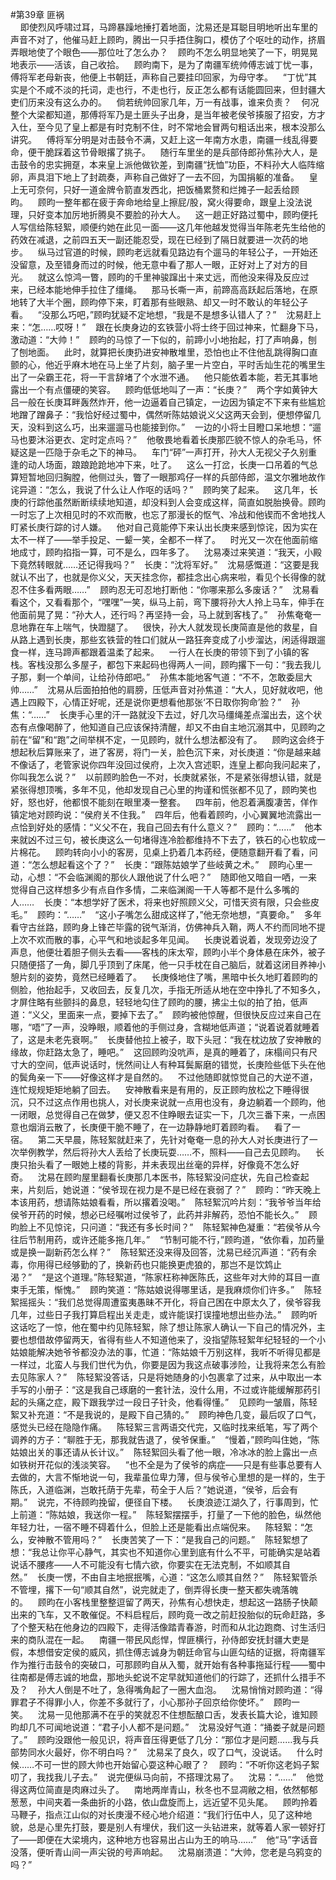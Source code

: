 #第39章 匪祸<br />    即使烈风呼啸过耳，马蹄暴躁地捶打着地面，沈易还是耳聪目明地听出车里的声音不对了，他催马赶上顾昀，腾出一只手捂住胸口，模仿了个呕吐的动作，挤眉弄眼地使了个眼色——那位吐了怎么办？    顾昀不怎么明显地笑了一下，明晃晃地表示——活该，自己收拾。    顾昀南下，是为了南疆军统帅傅志诚丁忧一事，傅将军老母新丧，他便上书朝廷，声称自己要挂印回家，为母守孝。    “丁忧”其实是个不咸不淡的托词，走也行，不走也行，反正怎么都有话能圆回来，但封疆大吏们历来没有这么办的。    倘若统帅回家几年，万一有战事，谁来负责？    何况整个大梁都知道，那傅将军乃是土匪头子出身，是当年被老侯爷揍服了招安，方才入仕，至今见了皇上都是有时克制不住，时不常地会冒两句粗话出来，根本没那么讲究。    傅将军分明是对击鼓令不满，又赶上这一年南方水患，南疆一线乱得要命，便干脆踩着这节骨眼撂了挑子。    随行车里坐的是兵部侍郎孙焦孙大人，是击鼓令的忠实拥趸，本来皇上派他做钦差，到南疆“抚恤”功臣，不料孙大人临阵缩卵，声具泪下地上了封疏奏，声称自己做好了一去不回，为国捐躯的准备。    皇上无可奈何，只好一道金牌令箭直发西北，把饭桶累赘和烂摊子一起丢给顾昀。    顾昀一整年都在疲于奔命地给皇上擦屁/股，窝火得要命，跟皇上没法说理，只好变本加厉地折腾臭不要脸的孙大人。    这一趟正好路过蜀中，顾昀便托人写信给陈轻絮，顺便约她在此见一面——这几年他越发觉得当年陈老先生给他的药效在减退，之前四五天一副还能忍受，现在已经到了隔日就要进一次药的地步。    纵马过官道的时候，顾昀老远就看见路边有个遛马的年轻公子，一开始还没留意，及至错身而过的时候，他无意中看了那人一眼，正好对上了对方的目光。    就这么惊鸿一瞥，顾昀的千里神骏蹿出十来丈远，而他没来得及反应过来，已经本能地伸手拉住了缰绳。    那马长嘶一声，前蹄高高跃起后落地，在原地转了大半个圈，顾昀停下来，盯着那有些眼熟、却又一时不敢认的年轻公子看。    “没那么巧吧，”顾昀犹疑不定地想，“我是不是想多认错人了？”    沈易赶上来：“怎……哎呀！”    跟在长庚身边的玄铁营小将士终于回过神来，忙翻身下马，激动道：“大帅！”    顾昀的马惊了一下似的，前蹄小小地抬起，打了声响鼻，刨了刨地面。    此时，就算把长庚扔进安神散堆里，恐怕也止不住他乱跳得胸口直颤的心，他近乎麻木地在马上坐了片刻，脑子里一片空白，平时舌灿生花的嘴里生出了一朵霸王花，将一干言辞堵了个水泄不通。    他只能依着本能，若无其事地露出一个有点僵硬的笑容。    顾昀低低地叫了一声：“长庚？”    两个字如黄钟大吕一般在长庚耳畔轰然炸开，他一边逼着自己镇定，一边因为镇定不下来有些尴尬地蹭了蹭鼻子：“我恰好经过蜀中，偶然听陈姑娘说义父这两天会到，便想停留几天，没料到这么巧，出来遛遛马也能接到你。”    一边的小将士目瞪口呆地想：“遛马也要沐浴更衣、定时定点吗？”    他敬畏地看着长庚那匹貌不惊人的杂毛马，怀疑这是一匹隐于杂毛之下的神马。    车门“砰”一声打开，孙大人无视父子久别重逢的动人场面，踉踉跄跄地冲下来，吐了。    这么一打岔，长庚一口吊着的气总算短暂地回归胸膛，他侧过头，瞥了一眼那鸡仔一样的兵部侍郎，温文尔雅地故作诧异道：“怎么，我说了什么让人作呕的话吗？”    顾昀笑了起来。    这几年，长庚的行踪他虽然断断续续地知道，却没料到人会变成这样，简直如脱胎换骨。顾昀一时忘了上次相见时的不欢而散，也忘了那漫长的怄气、冷战和他锲而不舍地找人盯紧长庚行踪的讨人嫌。    他对自己竟能停下来认出长庚来感到惊诧，因为实在太不一样了——举手投足、一颦一笑，全都不一样了。    时光又一次在他面前缩地成寸，顾昀掐指一算，可不是么，四年多了。    沈易凑过来笑道：“我天，小殿下竟然转眼就……还记得我吗？”    长庚：“沈将军好。”    沈易感慨道：“这要是我就认不出了，也就是你义父，天天挂念你，都挂念出心病来啦，看见个长得像的就忍不住多看两眼……”    顾昀忍无可忍地打断他：“你哪来那么多废话？”    沈易看看这个，又看看那个，“嘿嘿”一笑，纵马上前，弯下腰将孙大人拎上马车，伸手在他面前晃了晃：“孙大人，还行吗？再坚持一会，马上就到客栈了。”    孙焦奄奄一息地靠在车上喘气，快蹬腿了。    很快，孙大人就发现长庚简直是他的救星，自从路上遇到长庚，那些玄铁营的牲口们就从一路狂奔变成了小步溜达，闲适得跟遛食一样，连马蹄声都跟着温柔了起来。    一行人在长庚的带领下到了小镇的客栈。客栈没那么多屋子，都包下来起码也得两人一间，顾昀撂下一句：“我去我儿子那，剩一个单间，让给孙侍郎吧。”    孙焦本能地客气道：“不不，怎敢委屈大帅……”    沈易从后面拍拍他的肩膀，压低声音对孙焦道：“大人，见好就收吧，他遇上四殿下，心情正好呢，还是说你更想看他那张‘不日取你狗命’脸？”    孙焦：“……”    长庚手心里的汗一路就没下去过，好几次马缰绳差点溜出去，这个状态有点像喝醉了，他知道自己应该保持清醒，却又不由自主地沉溺其中，见顾昀之前在“留”和“跑”之间举棋不定，一见顾昀，就什么想法都没有了。    顾昀这会终于想起秋后算账来了，进了客房，将门一关，脸色沉下来，对长庚道：“你是越来越不像话了，老管家说你四年没回过侯府，上次入宫述职，连皇上都向我问起来了，你叫我怎么说？”    以前顾昀脸色一不对，长庚就紧张，不是紧张得想认错，就是紧张得想顶嘴，多年不见，他却发现自己心里的拘谨和慌张都不见了，顾昀笑也好，怒也好，他都恨不能刻在眼里凑一整套。    四年前，他忍着满腹凄苦，佯作镇定地对顾昀说：“侯府关不住我。”    四年后，他看着顾昀，小心翼翼地流露出一点恰到好处的感情：“义父不在，我自己回去有什么意义？”    顾昀：“……”    他本来就凶不过三句，被长庚这么一句堵得连冷脸都维持不下去了，铁石的心也软成一片棉花。    顾昀转向小小的客房，见桌上扔着几本药经，便随意翻开看了看，问道：“怎么想起看这个了？”    长庚：“跟陈姑娘学了些岐黄之术。”    顾昀心里一动，心想：“不会临渊阁的那伙人跟他说了什么吧？”    随即他又暗自一哂，一来觉得自己这样想多少有点自作多情，二来临渊阁一干人等都不是什么多嘴的人……    长庚：“本想学好了医术，将来也好照顾义父，可惜天资有限，只会些皮毛。”    顾昀：“……”    “这小子嘴怎么甜成这样了，”他无奈地想，“真要命。”    多年看守古丝路，顾昀身上锋芒毕露的锐气渐消，仿佛神兵入鞘，两人不约而同地不提上次不欢而散的事，心平气和地谈起多年见闻。    长庚说着说着，发现旁边没了声息，他便壮着胆子侧头去看——客栈的床太窄，顾昀小半个身体悬在床外，被子只随便搭了一角，脚几乎顶到了床尾，他一只手枕在自己脑后，就着这闭目养神小憩片刻的姿势，竟然已经睡着了。    长庚倏地住了嘴，黑暗中长久地盯着顾昀的侧脸，他抬起手，又收回去，反复几次，手指无所适从地在空中挣扎了不知多久，才屏住略有些颤抖的鼻息，轻轻地勾住了顾昀的腰，拂尘土似的拍了拍，低声道：“义父，里面来一点，要掉下去了。”    顾昀被他惊醒，但很快反应过来自己在哪，“唔”了一声，没睁眼，顺着他的手侧过身，含糊地低声道；“说着说着就睡着了，这是未老先衰啊。”    长庚替他拉上被子，取下头冠：“我在枕边放了安神散的缘故，你赶路太急了，睡吧。”    这回顾昀没吭声，是真的睡着了，床榻间只有尺寸大的空间，低声说话时，恍然间让人有种耳鬓厮磨的错觉，长庚险些低下头在他的鬓角亲一下——好像这样才是自然的。    不过他随即就惊觉自己的大逆不道，连忙规规矩矩地躺了回去。    安神散看来是有用的，反正顾昀放松之下睡得很沉，只不过这点作用也挑人，对长庚来说就一点用也没有，身边躺着一个顾昀，他一闭眼，总觉得自己在做梦，便又忍不住睁眼去证实一下，几次三番下来，一点困意也烟消云散了，长庚便干脆不睡了，在一边静静地盯着顾昀看。    看了一宿。    第二天早晨，陈轻絮就赶来了，先针对奄奄一息的孙大人对长庚进行了一次举例教学，然后将孙大人丢给了长庚玩耍……不，照料——自己去见顾昀。    长庚只抬头看了一眼她上楼的背影，并未表现出丝毫的异样，好像竟不怎么好奇。    沈易在顾昀屋里翻看长庚那几本医书，陈轻絮没问症状，先自己检查起来，片刻后，她说道：“侯爷现在视力是不是已经在衰弱了？”    顾昀：“昨天晚上本该用药，想请陈姑娘看看，所以撂着没喝。”    陈轻絮沉吟片刻：“我爷爷当年给侯爷开药的时候，想必已经嘱咐过侯爷了，此药并非解药，恐怕不能长久。”    顾昀脸上不见惊诧，只问道：“我还有多长时间？”    陈轻絮神色凝重：“若侯爷从今往后节制用药，或许还能多拖几年。”    “节制可能不行，”顾昀道，“依你看，加药量或是换一副新药怎么样？”    陈轻絮还没来得及回答，沈易已经沉声道：“药有余毒，你用得已经够勤的了，换新药也只能换更虎狼的，那岂不是饮鸩止渴？”    “是这个道理。”陈轻絮道，“陈家枉称神医陈氏，这些年对大帅的耳目一直束手无策，惭愧。”    顾昀笑道：“陈姑娘说得哪里话，是我麻烦你们许多。”    陈轻絮摇摇头：“我们总觉得周遭蛮夷愚昧不开化，将自己困在中原太久了，侯爷容我几年，过些日子我打算启程出关走走，或许能误打误撞地想出些办法。”    顾昀听这话吃了一惊，他在蜀中约见陈轻絮，除了想让陈家人确认一下自己的情况外，主要也想借故停留两天，省得有些人不知道他来了，没指望陈轻絮年纪轻轻的一个小姑娘能解决她爷爷都没办法的事，忙道：“陈姑娘千万别这样，我听不听得见都是一样过，北蛮人与我们世代为仇，你要是因为我这点破事涉险，让我将来怎么有脸去见陈家人？”    陈轻絮没答话，只是将她随身的小包裹拿了过来，从中取出一本手写的小册子：“这是我自己琢磨的一套针法，没什么用，不过或许能缓解那药引起的头痛之症，殿下跟我学过一段日子针灸，他看得懂。”    见顾昀一皱眉，陈轻絮又补充道：“不是我说的，是殿下自己猜的。”    顾昀神色几变，最后叹了口气，感觉头已经在隐隐作痛。    陈轻絮三言两语交代完，又临时找来纸笔，写了两个调养的方子：“聊胜于无，那我就告退了，侯爷保重。”    “慢着，”顾昀叫住她，“陈姑娘出关的事还请从长计议。”    陈轻絮回头看了他一眼，冷冰冰的脸上露出一点如铁树开花似的浅淡笑容。    “也不全是为了侯爷的病症——只是有些事总要有人去做的，大言不惭地说一句，我辈虽位卑力薄，但与侯爷心里想的是一样的，生于陈氏，入道临渊，岂敢托荫于先辈，苟全于人后？”她说道，“侯爷，后会有期。”    说完，不待顾昀挽留，便径自下楼。    长庚浪迹江湖久了，行事周到，忙上前道：“陈姑娘，我送你一程。”    陈轻絮摆摆手，打量了一下他的脸色，纵然他年轻力壮，一宿不睡不碍着什么，但脸上还是能看出点端倪来。    陈轻絮：“怎么，安神散不管用吗？”    长庚苦笑了一下：“是我自己的问题。”    陈轻絮想了想：“我总让你平心静气，其实也不知道你心里到底有什么不平，可能确实是站着说话不腰疼——人不可能没有七情六欲，你要实在无法克制，不如顺其自然。”    长庚一愣，不由自主地抿抿嘴，心道：“这怎么顺其自然？”    陈轻絮管杀不管埋，撂下一句“顺其自然”，说完就走了，倒弄得长庚一整天都失魂落魄的。    顾昀在小客栈里整整逗留了两天，孙焦有心想快走，想起这一路肠子快颠出来的飞车，又不敢催促。不料启程后，顾昀竟一改之前赶投胎似的玩命赶路，多了个整天粘在他身边的四殿下，走得活像踏青春游，时而和从北边跑商、讨生活归来的商队混在一起。    南疆一带民风彪悍，悍匪横行，孙侍郎安抚封疆大吏是假，本想借安定侯的威风，抓住傅志诚身为朝廷命官与山匪勾结的证据，将南疆军作为推行击鼓令的突破口，可那顾昀自从入蜀，就开始有各种事拖延行程——蜀中往南都是傅志诚的地盘，那地头蛇说不定早就知道他们的行踪了，还抓什么措手不及？    孙大人倒是不吐了，急得嘴角起了一圈大血泡。    沈易悄悄对顾昀道：“得罪君子不得罪小人，你差不多就行了，小心那孙子回京给你使坏。”    顾昀一笑。    沈易一见他那满不在乎的笑就忍不住想酝酿口舌，发表长篇大论，谁知顾昀却几不可闻地说道：“君子小人都不是问题。”    沈易没好气道：“捅娄子就是问题了。”    顾昀没跟他一般见识，将声音压得更低了几分：“那位才是问题……我与兵部势同水火最好，你不明白吗？”    沈易呆了良久，叹了口气，没说话。    什么时候……不可一世的顾大帅也开始留心耍这种心眼了？    顾昀：“不听你这老妈子絮叨了，我找我儿子去。”    说完便纵马向前，不搭理沈易了。    沈易：“……”    他觉得这两位简直是肉麻过头了。    南地两岸青山，秋冬也不显凋敝之相，依然郁郁葱葱，中间夹着一条曲折的小路，依山盘旋而上，远近望不见头尾。    顾昀拎着马鞭子，指点江山似的对长庚漫不经心地介绍道：“我们行伍中人，见了这种地貌，总是心里先打鼓，要是别人有埋伏，我们这一头钻进来，就等着人家一顿好打了——即便在大梁境内，这种地方也容易出占山为王的响马……”    他“马”字话音没落，便听青山间一声尖锐的号声响起。    沈易崩溃道：“大帅，您老是乌鸦变的吗？”